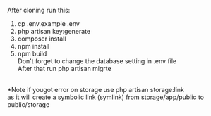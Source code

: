 After cloning run this: <br>
1. cp .env.example .env <br>
2. php artisan key:generate <br>
3. composer install <br>
4. npm install <br>
5. npm build <br>
Don't forget to change the database setting in .env file <br>
After that run php artisan migrte <br>
<br>
*Note if yougot error on storage use php artisan storage:link<br>
as it will create a symbolic link (symlink) from storage/app/public to public/storage